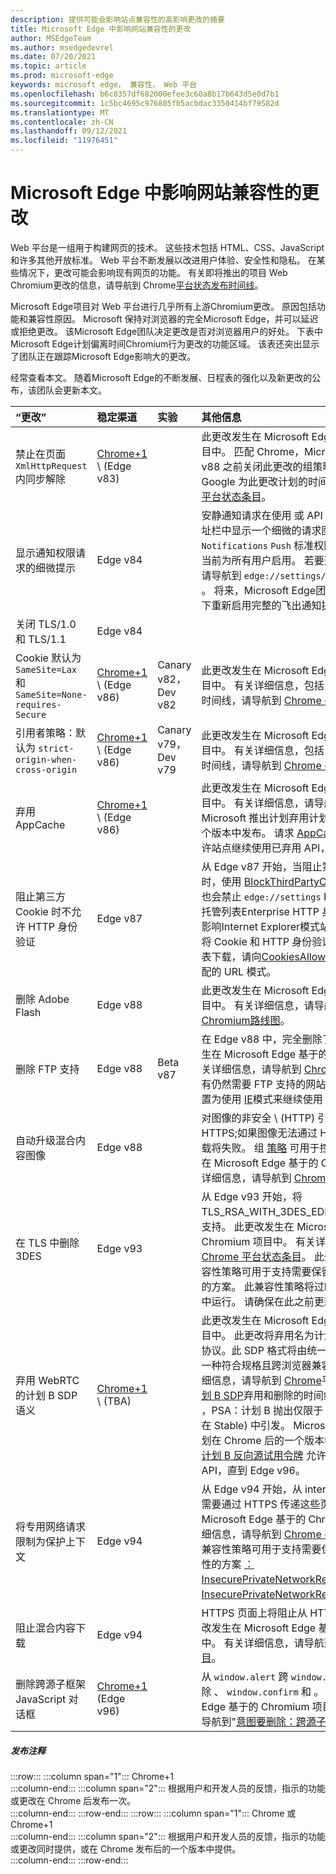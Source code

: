 ```yaml
---
description: 提供可能会影响站点兼容性的高影响更改的摘要
title: Microsoft Edge 中影响网站兼容性的更改
author: MSEdgeTeam
ms.author: msedgedevrel
ms.date: 07/20/2021
ms.topic: article
ms.prod: microsoft-edge
keywords: microsoft edge， 兼容性， Web 平台
ms.openlocfilehash: b6c8357df682000efee3c60a8b17b643d5e0d7b1
ms.sourcegitcommit: 1c5bc4695c976805fb5acbdac3350414bf79582d
ms.translationtype: MT
ms.contentlocale: zh-CN
ms.lasthandoff: 09/12/2021
ms.locfileid: "11976451"
---
```

# <a name="site-compatibility-impacting-changes-coming-to-microsoft-edge"></a>Microsoft Edge 中影响网站兼容性的更改  

Web 平台是一组用于构建网页的技术。  这些技术包括 HTML、CSS、JavaScript 和许多其他开放标准。  Web 平台不断发展以改进用户体验、安全性和隐私。  在某些情况下，更改可能会影响现有网页的功能。  有关即将推出的项目 Web Chromium更改的信息，请导航到 Chrome[平台状态发布时间线][ChromestatusFeaturesSchedule]。  

Microsoft Edge项目对 Web 平台进行几乎所有上游Chromium更改。  原因包括功能和兼容性原因。  Microsoft 保持对浏览器的完全Microsoft Edge，并可以延迟或拒绝更改。  该Microsoft Edge团队决定更改是否对浏览器用户的好处。  下表中Microsoft Edge计划偏离时间Chromium行为更改的功能区域。  该表还突出显示了团队正在跟踪Microsoft Edge影响大的更改。  

经常查看本文。  随着Microsoft Edge的不断发展、日程表的强化以及新更改的公布，该团队会更新本文。  

| “更改” | 稳定渠道 | 实验 | 其他信息 |  
|:--- |:--- |:--- |:--- |
| 禁止在页面 `XmlHttpRequest` 内同步解除 | [Chrome+1](#release-comments) \ (Edge v83\)  |  | 此更改发生在 Microsoft Edge 基于的 Chromium 项目中。  匹配 Chrome，Microsoft Edge提供在 Edge v88 之前关闭此更改的组策略。  有关详细信息，包括 Google 为此更改计划的时间线，请导航到 [Chrome 平台状态条目][ChromestatusFeature4664843055398912]。  |  
| 显示通知权限请求的细微提示 | Edge v84 |  | 安静通知请求在使用 或 API 请求的网站通知权限的地址栏中显示一个细微的请求图标，以替换完整或 `Notifications` `Push` 标准权限飞出提示 UI。  此功能当前为所有用户启用。  若要选择退出安静通知请求，请导航到 `edge://settings/content/notifications` 。  将来，Microsoft Edge团队可能会探索在某些情况下重新启用完整的飞出通知提示。  |  
| 关闭 TLS/1.0 和 TLS/1.1 | Edge v84 |  |  |  
| Cookie 默认为 `SameSite=Lax` 和 `SameSite=None-requires-Secure` | [Chrome+1](#release-comments) \ (Edge v86\)   | Canary v82，Dev v82 | 此更改发生在 Microsoft Edge 基于的 Chromium 项目中。  有关详细信息，包括 Google 为此更改计划的时间线，请导航到 [Chrome 平台状态条目][ChromestatusFeature5088147346030592]。  |  
| 引用者策略：默认为 `strict-origin-when-cross-origin` | [Chrome+1](#release-comments) \ (Edge v86\)   | Canary v79，Dev v79 | 此更改发生在 Microsoft Edge 基于的 Chromium 项目中。  有关详细信息，包括 Google 为此更改计划的时间线，请导航到 [Chrome 平台状态条目][ChromestatusFeature6251880185331712]。  |  
| 弃用 AppCache | [Chrome+1](#release-comments) \ (Edge v86\)   |  | 此更改发生在 Microsoft Edge 基于的 Chromium 项目中。  有关详细信息，请导航到 [WebDev 文档][WebDevAppCacheRemoval]。  Microsoft 推出计划弃用计划计划在 Chrome 后的一个版本中发布。  请求 [AppCache OriginTrial 令牌][ChromeDevelopersOrigintrialsAppCacheOriginTrial] 允许站点继续使用已弃用 API，直到 Edge v90。  |  
| 阻止第三方 Cookie 时不允许 HTTP 身份验证  | Edge v87  |  | 从 Edge v87 开始，当阻止第三方请求的 Cookie 时，使用 [BlockThirdPartyCookies][DeployedgeMicrosoftEdgePoliciesBlockthirdpartycookies] 策略或 中的开关也会禁止 `edge://settings` HTTP 身份验证。 如果托管列表Enterprise HTTP 身份验证[][DeployedgeEdgeIeModePoliciesConfigureUsingUseEnterpriseModeIeWebsiteListPolicy]，此更改可能会影响Internet Explorer模式站点列表下载。  若要允许将 Cookie 和 HTTP 身份验证用于Enterprise站点列表下载，请向[CookiesAllowedForURLs][DeployedgeMicrosoftEdgePoliciesCookiesallowedforurls]策略添加匹配的 URL 模式。  |
| 删除 Adobe Flash | Edge v88  |  | 此更改发生在 Microsoft Edge 基于的 Chromium 项目中。  有关详细信息，请导航到[Adobe Flash Chromium路线图][ChromiumFlashRoadmapSupportRemoved]。  | 
| 删除 FTP 支持 | Edge v88  | Beta v87 | 在 Edge v88 中，完全删除了 FTP 支持。  此更改发生在 Microsoft Edge 基于的 Chromium 项目中。  有关详细信息，请导航到 [Chrome 平台状态条目][ChromestatusFeature6246151319715840]。  具有仍然需要 FTP 支持的网站的企业可以通过将站点配置为使用 [IE][DeployedgeEdgeIeMode]模式来继续使用 FTP。  | 
| 自动升级混合内容图像 | Edge v88  |  | 对图像的非安全 \ (HTTP\) 引用会自动升级到 HTTPS;如果图像无法通过 HTTPS 访问，则图像下载将失败。 组 [策略][DeployedgeMicrosoftEdgePoliciesInsecurecontentallowedforurls] 可用于控制此功能。 此更改发生在 Microsoft Edge 基于的 Chromium 项目中。 有关详细信息，请导航到 [Chrome 平台状态条目][ChromestatusFeature4926989725073408]。  | 
| 在 TLS 中删除 3DES  | Edge v93  |  | 从 Edge v93 开始，将TLS_RSA_WITH_3DES_EDE_CBC_SHA密码套件的支持。 此更改发生在 Microsoft Edge 基于的 Chromium 项目中。 有关详细信息，请导航到 [Chrome 平台状态条目][ChromestatusFeature6678134168485888]。 此外，在 Edge v93 中，兼容性策略可用于支持需要保留与过时服务器的兼容性的方案。 此兼容性策略将过时，并停止在 Edge v95 中运行。 请确保在此之前更新受影响的服务器。 |
| 弃用 WebRTC 的计划 B SDP 语义 | [Chrome+1](#release-comments) \ (TBA\)   |  | 此更改发生在 Microsoft Edge 基于的 Chromium 项目中。 此更改将弃用名为计划 B (SDP) 旧会话描述协议。此 SDP 格式将由统一计划取代，统一计划是一种符合规格且跨浏览器兼容的 SDP 格式。 有关详细信息，请导航到 [Chrome][ChromestatusFeature5823036655665152]平台状态条目 [，PSA：计划 B SDP][PSADeprecateWebRTCPlanB]弃用和删除的时间线 - 请迁移到统一计划 ，PSA：计划 B 抛出仅限于 [M93 中的 Canary (不会 ][PSADeprecateWebRTCPlanBLimitedToCanaryInM93]在 Stable) 中引发。 Microsoft 推出计划弃用计划计划在 Chrome 后的一个版本中发布。 请求 [WebRTC 计划 B 反向源试用令牌][ChromeDevelopersOrigintrialsWebRTCPlanBOriginTrial] 允许网站继续使用已弃用 API，直到 Edge v96。 |
| 将专用网络请求限制为保护上下文  | Edge v94  |  | 从 Edge v94 开始，从 internet (访问本地 intranet) 需要通过 HTTPS 传递这些页面。 此更改发生在 Microsoft Edge 基于的 Chromium 项目中。 有关详细信息，请导航到 [Chrome 平台状态条目][ChromestatusFeature5436853517811712]。 有两种兼容性策略可用于支持需要保留与非安全页面的兼容性的方案 [：InsecurePrivateNetworkRequestAllowed][DeployEdgeMicrosoftEdgePoliciesInsecurePrivateNetworkRequestAllowed] 和 [InsecurePrivateNetworkRequestAllowedForUrls][DeployEdgeMicrosoftEdgePoliciesInsecurePrivateNetworkRequestAllowedForUrls]。 |
| 阻止混合内容下载 | Edge v94  |  | HTTPS 页面上将阻止从 HTTP URL 下载文件。 此更改发生在 Microsoft Edge 基于的 Chromium 项目中。  有关详细信息，请导航到 [Google 安全博客条目][GoogleBlogSecurity20200206]。 |
| 删除跨源子框架 JavaScript 对话框 | [Chrome+1](#release-comments) (Edge v96)   |  | 从 `window.alert` 跨 `window.prompt` 源 iFrame 中删除 、 `window.confirm` 和 。 此更改发生在 Microsoft Edge 基于的 Chromium 项目中。  有关详细信息，请导航到"[意图要删除：跨源子框架 JS 对话框"。](https://groups.google.com/a/chromium.org/g/blink-dev/c/hTOXiBj3D6A/m/JtkdpDd1BAAJ) |   

##### <a name="release-comments"></a>发布注释  

:::row:::
   :::column span="1":::
      Chrome+1  
   :::column-end:::
   :::column span="2":::
      根据用户和开发人员的反馈，指示的功能或更改在 Chrome 后发布一次。  
   :::column-end:::
:::row-end:::
:::row:::
   :::column span="1":::
      Chrome 或 Chrome+1  
   :::column-end:::
   :::column span="2":::
      根据用户和开发人员的反馈，指示的功能或更改同时提供，或在 Chrome 发布后的一个版本中提供。  
   :::column-end:::
:::row-end:::

<!-- links -->  

[DeployedgeEdgeIeMode]: /deployedge/edge-ie-mode "关于 IE 模式|Microsoft Docs"  
[DeployedgeEdgeIeModePoliciesConfigureUsingUseEnterpriseModeIeWebsiteListPolicy]: /deployedge/edge-ie-mode-policies#configure-using-the-use-the-enterprise-mode-ie-website-list-policy "使用&quot;使用 Enterprise 模式 IE 网站列表策略 - 配置 IE 模式策略&quot;|Microsoft Docs"  
[DeployedgeMicrosoftEdgePoliciesBlockthirdpartycookies]: /deployedge/microsoft-edge-policies#blockthirdpartycookies "BlockThirdPartyCookies - Microsoft Edge - 策略|Microsoft Docs"  
[DeployedgeMicrosoftEdgePoliciesCookiesallowedforurls]: /deployedge/microsoft-edge-policies#cookiesallowedforurls "CookiesAllowedForUrls - Microsoft Edge - 策略|Microsoft Docs"  
[DeployedgeMicrosoftEdgePoliciesInsecurecontentallowedforurls]:  /deployedge/microsoft-edge-policies#insecurecontentallowedforurls "InsecureContentAllowedForUrls - Microsoft Edge - 策略|Microsoft Docs"  
[DeployedgeMicrosoftEdgePoliciesSslversionmin]: /deployedge/microsoft-edge-policies#sslversionmin "SSLVersionMin - Microsoft Edge - 策略|Microsoft Docs"  
[DeployEdgeMicrosoftEdgePoliciesInsecurePrivateNetworkRequestAllowed]: /deployedge/microsoft-edge-policies#insecureprivatenetworkrequestsallowed "InsecurePrivateNetworkRequestsAllowed - Microsoft Edge - 策略|Microsoft Docs"
[DeployEdgeMicrosoftEdgePoliciesInsecurePrivateNetworkRequestAllowedForUrls]: /deployedge/microsoft-edge-policies#insecureprivatenetworkrequestsallowedforurls "InsecurePrivateNetworkRequestsAllowedForUrls - Microsoft Edge - 策略|Microsoft Docs"

[ChromestatusFeaturesSchedule]: https://www.chromestatus.com/features/schedule "发布时间线|Chrome 平台状态"  
[ChromestatusFeature4664843055398912]: https://chromestatus.com/feature/4664843055398912 "禁止在页面解除 JavaScript 中同步 XHR |Chrome 平台状态"  
[ChromestatusFeature4926989725073408]: https://chromestatus.com/feature/4926989725073408 "自动升级图像混合内容|Chrome 平台状态"  
[ChromestatusFeature5088147346030592]: https://chromestatus.com/feature/5088147346030592 "Cookie 默认为 SameSite=Lax |Chrome 平台状态"  
[ChromestatusFeature6246151319715840]: https://chromestatus.com/feature/6246151319715840 "弃用 FTP 支持|Chrome 平台状态"  
[ChromestatusFeature6251880185331712]: https://chromestatus.com/feature/6251880185331712 "引用策略：默认为 strict-origin-when-cross-origin |Chrome 平台状态"  
[ChromestatusFeature6678134168485888]: https://chromestatus.com/feature/6678134168485888 "在 TLS 服务中删除 3DES |Chrome 平台状态"
[ChromestatusFeature5436853517811712]: https://chromestatus.com/feature/5436853517811712 "限制子源的专用网络请求，以确保安全上下文|Chrome 平台状态"
[ChromestatusFeature5823036655665152]: https://www.chromestatus.com/feature/5823036655665152 "[WebRTC]弃用和删除计划 B (已弃) |Chrome 平台状态"
[ChromiumFlashRoadmapSupportRemoved]: https://www.chromium.org/flash-roadmap#TOC-Flash-Support-Removed-from-Chromium-Target:-Chrome-88---Jan-2021- "Flash 支持已从目标Chromium (：Chrome 88+ - 2021 年 1 月) - Flash 路线图|Chromium项目"  

[ChromeDevelopersOrigintrialsAppCacheOriginTrial]: https://developers.chrome.com/origintrials/#/view_trial/1776670052997660673 "AppCache OriginTrial 令牌|Chrome 开发人员"  
[ChromeDevelopersOrigintrialsWebRTCPlanBOriginTrial]: https://developer.chrome.com/origintrials/#/view_trial/3892235977954951169 "WebRTC 计划 B 反向源试用令牌|Chrome 开发人员"

[GoogleBlogSecurity20200206]: https://security.googleblog.com/2020/02/protecting-users-from-insecure_6.html "在 Google Chrome 中防止用户下载不安全 - Google Online 安全博客" 

[WebDevAppCacheRemoval]: https://web.dev/appcache-removal "准备 AppCache 删除|web.dev"  

[PSADeprecateWebRTCPlanB]: https://groups.google.com/g/discuss-webrtc/c/UBtZfawdIAA/m/-UVQQcubBQAJ "PSA：计划 B SDP 弃用和删除的时间线 - 请迁移到统一计划"

[PSADeprecateWebRTCPlanBLimitedToCanaryInM93]: https://groups.google.com/g/discuss-webrtc/c/DRRAnej3BTE/m/EqIhrLleBgAJ "PSA：计划 B 引发仅限于 M93 中的 Canary， (Stable) "

<!--todo:  cleanup links  -->  
